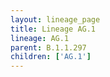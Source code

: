 ```yaml
---
layout: lineage_page
title: Lineage AG.1
lineage: AG.1
parent: B.1.1.297
children: ['AG.1']
---
```

